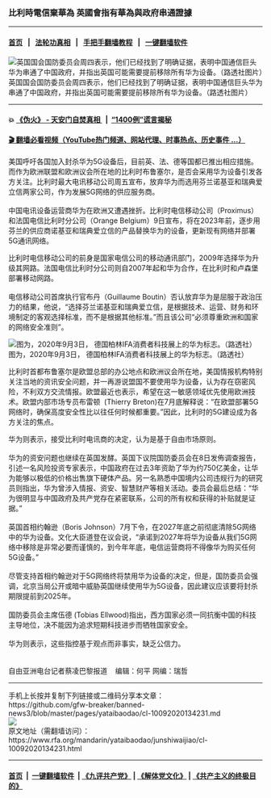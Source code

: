 ### 比利時電信棄華為 英國會指有華為與政府串通證據 
------------------------

#### [首页](https://github.com/gfw-breaker/banned-news3/blob/master/README.md) &nbsp;&nbsp;|&nbsp;&nbsp; [法轮功真相](https://github.com/begood0513/basic/blob/master/README.md)  &nbsp;&nbsp;|&nbsp;&nbsp; [手把手翻墙教程](https://github.com/gfw-breaker/guides/wiki)  &nbsp;&nbsp;|&nbsp;&nbsp; [一键翻墙软件](https://github.com/gfw-breaker/nogfw/blob/master/README.md)  



<div id="headerimg">
 <img alt="英国国会国防委员会周四表示，他们已经找到了明确证据，表明中国通信巨头华为串通了中国政府，并指出英国可能需要提前移除所有华为设备。（路透社图片）" src="https://www.rfa.org/mandarin/yataibaodao/junshiwaijiao/cl-10092020134231.html/2019-02-12T161513Z_441868230_RC1AEC6B6170_RTRMADP_3_HUAWEI-EUROPE.jpg/@@images/e570b3d5-56b7-46d8-aa32-f1cb57c7729e.jpeg" title="英国国会国防委员会周四表示，他们已经找到了明确证据，表明中国通信巨头华为串通了中国政府，并指出英国可能需要提前移除所有华为设备。（路透社图片）"/>
 <div id="headerimgcontents">
  <div id="headerimgcaption">
   <span>
    英国国会国防委员会周四表示，他们已经找到了明确证据，表明中国通信巨头华为串通了中国政府，并指出英国可能需要提前移除所有华为设备。（路透社图片）
   </span>
   <!-- zoomattribute -->
  </div>
  <!-- headerimgcaption -->
 </div>
 <!-- headerimagecontents -->
</div>

<hr/>


#### 💥 [《伪火》 - 天安门自焚真相 ](http://158.247.195.190:10000/videos/blog/weihuo.html)&nbsp; |&nbsp; [“1400例”谎言揭秘  ](http://158.247.195.190:10000/videos/blog/jiexi1400.html)

#### [ 🎬  翻墙必看视频（YouTube热门频道、网站代理、时事热点、历史事件 ...）](https://github.com/gfw-breaker/links/blob/master/banned.md)

<div id="storytext">
 <div>
  <div class="slot_header">
  </div>
 </div>
 <p>
 </p>
 <p>
  美国呼吁各国加入封杀华为5G设备后，目前英、法、德等国都已推出相应措施。而作为欧洲联盟和欧洲议会所在地的比利时布鲁塞尔，是否会采用华为设备引发各方关注。比利时最大电讯移动公司周五宣布，放弃华为而选用芬兰诺基亚和瑞典爱立信两家公司，作为发展5G网络的供应服务商。
  <br/>
  <br/>
  中国电讯设备运营商华为在欧洲又遭遇挫折。比利时电信移动公司（Proximus）和法国电信比利时分公司（Orange Belgium）9日宣布，将在2023年前，逐步用芬兰的供应商诺基亚和瑞典爱立信的产品替换华为的设备，更新现有网络并部署5G通讯网络。
 </p>
 <p>
 </p>
 <p>
 </p>
 <p>
  比利时电信移动公司的前身是国家电信公司的移动通讯部门，2009年选择华为升级其网路。法国电信比利时分公司则自2007年起和华为合作，在比利时和卢森堡部署移动网路。
  <br/>
  <br/>
  电信移动公司首席执行官布丹（Guillaume Boutin）否认放弃华为是屈服于政治压力的结果，他说，“选择芬兰诺基亚和瑞典爱立信，是根据技术、运营、财务和环境制定的客观选择标准，而不是根据其他标准。”而且该公司“必须尊重欧洲和国家的网络安全准则”。
 </p>
 <p>
 </p>
 <p>
  <div class="image-inline captioned" style="width:1500px;">
   <div style="width:1500px;">
    <img alt="图为，2020年9月3日， 德国柏林IFA消费者科技展上的华为标志。（路透社）" src="https://www.rfa.org/mandarin/yataibaodao/junshiwaijiao/cl-10092020134231.html/2020-10-01T110324Z_43299783_RC2N9J9XR5NE_RTRMADP_3_BRITAIN-HUAWEI.jpg" title="图为，2020年9月3日， 德国柏林IFA消费者科技展上的华为标志。（路透社）"/>
   </div>
   <div class="image-caption">
    <span style="width:1500px;">
     图为，2020年9月3日， 德国柏林IFA消费者科技展上的华为标志。（路透社）
    </span>
    <span class="copyright">
    </span>
   </div>
  </div>
 </p>
 <p>
  比利时首都布鲁塞尔是欧盟总部的办公地点和欧洲议会所在地，美国情报机构特别关注当地的资讯安全问题，并一再游说盟国不要使用华为设备，认为存在窃密风险，不利双方交流情报。欧盟最近也表示，希望在这一敏感领域优先使用欧洲技术。欧盟内部市场专员布雷顿  (Thierry Breton)在7月底解释说：“在欧盟部署5G网络时，确保高度安全性比以往任何时候都重要。”因此，比利时的5G建设成为各方关注的焦点。
 </p>
 <p>
  华为则表示，接受比利时电讯商的决定，认为是基于自由市场原则。
  <br/>
  <br/>
  华为的资安问题也继续在英国发酵。英国下议院国防委员会在8日发佈调查报告，引述一名风险投资专家表示，中国政府在过去3年资助了华为约750亿美金，让华为能够以极低的价格出售旗下硬体产品。另一名熟悉中国境内公司违规行为的研究员则指出，华为曾涉入情报、资安、智慧财产等相关活动。委员会最后总结：“华为很明显与中国政府及共产党存在紧密联系，公司的所有权和获得的补贴就是证据。”
  <br/>
  <br/>
  英国首相约翰逊（Boris Johnson）7月下令，在2027年底之前彻底清除5G网络中的华为设备。文化大臣道登在议会说，“承诺到2027年将华为设备从我们5G网络中移除是非常必要而谨慎的，到今年年底，电信运营商将不得像华为购买任何5G设备。”
  <br/>
  <br/>
  尽管支持首相约翰逊对于5G网络终将禁用华为设备的决定，但是，国防委员会强调，北京当局公开或暗中威胁英国继续使用华为5G设备，因此建议应该要将封杀期限提前到2025年。
  <br/>
  <br/>
  国防委员会主席伍德 (Tobias Ellwood)指出，西方国家必须一同抗衡中国的科技主导地位，决不能因为追求短期科技进步而牺牲国家安全。
  <br/>
  <br/>
  华为则表示，这些指控基于观点而非事实，缺乏公信力。
  <br/>
  <br/>
  <br/>
  自由亚洲电台记者蔡凌巴黎报道    编辑：何平 网编：瑞哲
 </p>
 <div>
 </div>
 <div>
 </div>
 <div>
 </div>
 <div>
 </div>
</div>

<hr/>
手机上长按并复制下列链接或二维码分享本文章：<br/>
https://github.com/gfw-breaker/banned-news3/blob/master/pages/yataibaodao/cl-10092020134231.md <br/>
<a href='https://github.com/gfw-breaker/banned-news3/blob/master/pages/yataibaodao/cl-10092020134231.md'><img src='https://github.com/gfw-breaker/banned-news3/blob/master/pages/yataibaodao/cl-10092020134231.md.png'/></a> <br/>
原文地址（需翻墙访问）：https://www.rfa.org/mandarin/yataibaodao/junshiwaijiao/cl-10092020134231.html


------------------------
#### [首页](https://github.com/gfw-breaker/banned-news3/blob/master/README.md) &nbsp;|&nbsp; [一键翻墙软件](https://github.com/gfw-breaker/nogfw/blob/master/README.md) &nbsp;| [《九评共产党》](https://github.com/gfw-breaker/9ping.md/blob/master/README.md#九评之一评共产党是什么) | [《解体党文化》](https://github.com/gfw-breaker/jtdwh.md/blob/master/README.md) | [《共产主义的终极目的》](https://github.com/gfw-breaker/gczydzjmd.md/blob/master/README.md)


<img src='http://gfw-breaker.win/banned-news3/pages/yataibaodao/cl-10092020134231.md' width='0px' height='0px'/>